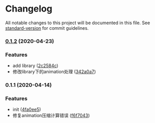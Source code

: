# Changelog

All notable changes to this project will be documented in this file. See [standard-version](https://github.com/conventional-changelog/standard-version) for commit guidelines.

### [0.1.2](https://github.com/karasjs/compress-karas/compare/v0.1.1...v0.1.2) (2020-04-23)


### Features

* add library ([2c2584c](https://github.com/karasjs/compress-karas/commit/2c2584c24dc18a4e777ad8d2155b58a6c98be48a))
* 修改library下的animation处理 ([342a0a7](https://github.com/karasjs/compress-karas/commit/342a0a77690d0a8fd6b793ecabed69c95fa952cd))

### 0.1.1 (2020-04-14)


### Features

* init ([4fa0ee5](https://github.com/karasjs/compress-karas/commit/4fa0ee56b184d82d4f4ed4c044385e7da8be398f))
* 修复animation压缩计算错误 ([f6f7043](https://github.com/karasjs/compress-karas/commit/f6f7043769e273136e64426688762e829bb57ae6))
